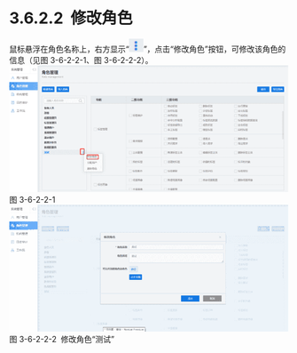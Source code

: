 # 3.6.2.2  修改角色

鼠标悬浮在角色名称上，右方显示“![](<../../assets/images/(336).png#height=12&width=13>)”，点击“修改角色”按钮，可修改该角色的信息（见图 3-6-2-2-1、图 3-6-2-2-2）。<br />![](<../../assets/images/(337).png#height=188&width=415>)<br />图 3-6-2-2-1<br />![](<../../assets/images/(338).png#height=189&width=416>)<br />图 3-6-2-2-2  修改角色“测试”
<a name="FygQi"></a>

